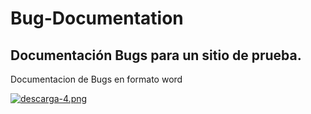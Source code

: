 # Bug-Documentation

## Documentación Bugs para un sitio de prueba. 
Documentacion de Bugs en formato word



[![descarga-4.png](https://i.postimg.cc/Kz9YbdtY/descarga-4.png)](https://postimg.cc/KkMbrpqX)
